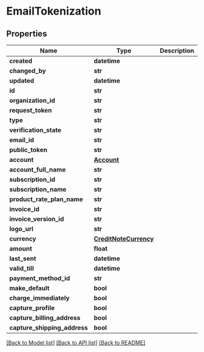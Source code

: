 # EmailTokenization

## Properties
Name | Type | Description | Notes
------------ | ------------- | ------------- | -------------
**created** | **datetime** |  | [optional] 
**changed_by** | **str** |  | [optional] 
**updated** | **datetime** |  | [optional] 
**id** | **str** |  | [optional] 
**organization_id** | **str** |  | 
**request_token** | **str** |  | 
**type** | **str** |  | 
**verification_state** | **str** |  | [optional] 
**email_id** | **str** |  | 
**public_token** | **str** |  | 
**account** | [**Account**](Account.md) |  | 
**account_full_name** | **str** |  | 
**subscription_id** | **str** |  | [optional] 
**subscription_name** | **str** |  | [optional] 
**product_rate_plan_name** | **str** |  | [optional] 
**invoice_id** | **str** |  | [optional] 
**invoice_version_id** | **str** |  | [optional] 
**logo_url** | **str** |  | [optional] 
**currency** | [**CreditNoteCurrency**](CreditNoteCurrency.md) |  | [optional] 
**amount** | **float** |  | [optional] 
**last_sent** | **datetime** |  | [optional] 
**valid_till** | **datetime** |  | 
**payment_method_id** | **str** |  | [optional] 
**make_default** | **bool** |  | [optional] 
**charge_immediately** | **bool** |  | [optional] 
**capture_profile** | **bool** |  | [optional] 
**capture_billing_address** | **bool** |  | [optional] 
**capture_shipping_address** | **bool** |  | [optional] 

[[Back to Model list]](../README.md#documentation-for-models) [[Back to API list]](../README.md#documentation-for-api-endpoints) [[Back to README]](../README.md)

